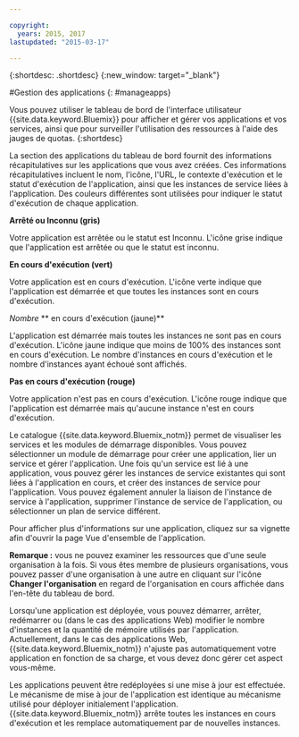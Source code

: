 ```yaml
---

copyright:
  years: 2015, 2017
lastupdated: "2015-03-17"

---
```



{:shortdesc: .shortdesc}
{:new_window: target="_blank"}

#Gestion des applications
{: #manageapps}

Vous pouvez utiliser le tableau de bord de l'interface utilisateur {{site.data.keyword.Bluemix}} pour afficher et gérer vos applications
et vos services, ainsi que pour surveiller
l'utilisation des ressources à l'aide des jauges de quotas.
{:shortdesc}

La section des applications du tableau de bord fournit des informations récapitulatives sur les applications que vous avez créées. Ces informations récapitulatives incluent le nom, l'icône, l'URL, le contexte d'exécution et le statut d'exécution de l'application, ainsi
que les instances de service liées à l'application. Des couleurs différentes sont utilisées pour indiquer le statut d'exécution de chaque application.

**Arrêté ou Inconnu (gris)**

  Votre application est arrêtée ou le statut est Inconnu. L'icône grise indique que l'application est arrêtée ou que le statut est inconnu.

**En cours d'exécution (vert)**

  Votre application est en cours d'exécution. L'icône verte indique que l'application est démarrée et que toutes les instances sont en cours d'exécution.

*Nombre* ** en cours d'exécution (jaune)**

  L'application est démarrée mais toutes les instances ne sont pas en cours d'exécution. L'icône jaune indique que moins de 100% des instances sont
en cours d'exécution. Le nombre d'instances en cours d'exécution et le nombre
d'instances ayant échoué sont affichés.

**Pas en cours d'exécution (rouge)**

  Votre application n'est pas en cours d'exécution. L'icône rouge indique que l'application est démarrée mais qu'aucune instance n'est en cours d'exécution.

Le catalogue {{site.data.keyword.Bluemix_notm}} permet de visualiser les services et les modules de démarrage disponibles. Vous pouvez sélectionner un module de démarrage pour créer une application, lier un service et gérer l'application. Une fois qu'un service est lié à une application, vous pouvez gérer les instances de service
existantes qui sont liées à l'application en cours, et créer des instances de service pour l'application. Vous pouvez également annuler la liaison de l'instance de service à l'application,
supprimer l'instance de service de l'application, ou sélectionner un plan de service
différent.

Pour afficher plus d'informations sur une application, cliquez sur sa vignette afin d'ouvrir la page Vue d'ensemble de l'application.

**Remarque :** vous ne pouvez examiner les ressources que d'une seule organisation à la fois. Si vous êtes membre de plusieurs
organisations, vous pouvez passer d'une organisation à une autre en cliquant sur l'icône **Changer l'organisation** en regard de
l'organisation en cours affichée dans l'en-tête du tableau de bord.

Lorsqu'une application est déployée, vous pouvez démarrer, arrêter, redémarrer
ou (dans le cas des applications Web) modifier le nombre d'instances et la quantité de mémoire utilisés par l'application. Actuellement, dans le cas des applications
Web, {{site.data.keyword.Bluemix_notm}} n'ajuste pas automatiquement votre application en fonction de sa charge, et vous
devez donc gérer cet aspect vous-même.

Les applications peuvent être redéployées si une mise à jour est effectuée. Le mécanisme de mise à
jour de l'application est identique au mécanisme utilisé pour déployer initialement l'application. {{site.data.keyword.Bluemix_notm}}
arrête toutes les instances en cours d'exécution et les remplace automatiquement par de nouvelles instances.
